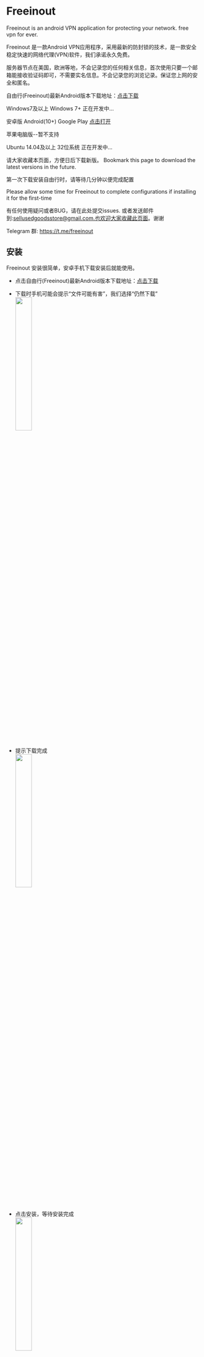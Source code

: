 # Freeinout
Freeinout is an android VPN application for protecting your network.
free vpn for ever.

Freeinout 是一款Android VPN应用程序，采用最新的防封锁的技术，是一款安全稳定快速的网络代理(VPN)软件，我们承诺永久免费。

服务器节点在美国，欧洲等地，不会记录您的任何相关信息，首次使用只要一个邮箱能接收验证码即可，不需要实名信息。不会记录您的浏览记录。保证您上网的安全和匿名。



自由行(Freeinout)最新Android版本下载地址：<a href="https://github.com/caddier/freeinout/releases/download/v1.0.13/freeinout-v1.0.13.apk">点击下载</a>


Windows7及以上 Windows 7+ 正在开发中...

安卓版 Android(10+)  Google Play <a href="https://play.google.com/store/apps/details?id=com.freeinout.android.vpn">点击打开</a>

苹果电脑版--暂不支持

Ubuntu 14.04及以上 32位系统 正在开发中...

请大家收藏本页面，方便日后下载新版。 Bookmark this page to download the latest versions in the future.


第一次下载安装自由行时，请等待几分钟以便完成配置

Please allow some time for Freeinout to complete configurations if installing it for the first-time


有任何使用疑问或者BUG，请在此处提交issues. 或者发送邮件到:sellusedgoodsstore@gmail.com.也欢迎大家收藏此页面。谢谢

Telegram 群: https://t.me/freeinout

## 安装
<p>
Freeinout 安装很简单，安卓手机下载安装后就能使用。 <br>

- 点击自由行(Freeinout)最新Android版本下载地址：<a href="https://github.com/caddier/freeinout/releases/download/v1.0.13/freeinout-v1.0.13.apk">点击下载</a><br>

- 下载时手机可能会提示“文件可能有害”，我们选择“仍然下载”  <br>
<img src="https://user-images.githubusercontent.com/45213050/173993688-28c68c45-6625-46d6-9414-96c80fbf9534.png" width="30%" height="30%" align="middle"  ><br>  
  
- 提示下载完成<br>
<img src="https://user-images.githubusercontent.com/45213050/173999280-095435ba-731f-4bb5-a14e-48c3e1fa50ef.png" width="30%" height="30%" align="middle"  ><br><br> 


- 点击安装，等待安装完成<br>
<img src="https://user-images.githubusercontent.com/45213050/173997057-f4a990bf-8c92-4ef5-8cd6-00aebd750f48.png" width="30%" height="30%" align="middle"  ><br><br> 
<img src="https://user-images.githubusercontent.com/45213050/173997346-ee32d0a3-908e-4503-a757-166179326494.png" width="30%" height="30%" align="middle"  ><br><br>  
<img src="https://user-images.githubusercontent.com/45213050/173997673-5f65567d-f5a0-4fba-b30d-270a33568cfb.png" width="30%" height="30%" align="middle"  ><br><br> 

- 打开软件，使用邮箱注册<br>
<img src="https://user-images.githubusercontent.com/45213050/173999586-b1239d5c-2148-42a9-a9e3-74aa31443749.png" width="30%" height="30%" align="middle"  > <br> 
  
- 完成注册获得免费体验时长<br>
<img src="https://user-images.githubusercontent.com/45213050/173998052-dfa8d3c0-fa1a-4581-a7ff-7d10f436cf67.png" width="30%" height="30%" align="middle"  ><br> 

- 点击“确定”开始体验吧<br>
<img src="https://user-images.githubusercontent.com/45213050/173998343-02a308df-79d0-4aab-8b2d-08a5a00ef8e1.png" width="30%" height="30%" align="middle"  ><br> 

- 若想要更多免费时长，右上角“点击获取免费流量”，Let's go!<br>
<img src="https://user-images.githubusercontent.com/45213050/173998558-cb412925-c795-4710-8175-3cc8ee2108d5.png" width="30%" height="30%" align="middle"  ><br><br>
  
</p>



## FAQ   
- 1.如何获取免费使用时间？
  <br>点击登录后的界面的右上角的黄色按钮，然后会弹出广告。每查看一个广告，会给与您5分钟的免费时间。

- 2.当点击连接按钮没有反应怎么办？
  <br>请您稍等一会，因为我们控制了点击按钮的频率，每5秒钟才能点击连接按钮一次。因为通常您不需要如此频繁的点击这个按钮。 如果还是没有反应，请杀掉程序重新运行程序，就可以解决您所遇到的问题。 
 
- 3.这种免费的VPN会不会有安全隐患？
  <br>我们的VPN，不会收集您的个人信息，只需要一个收到验证码的邮箱即可，所以我们不关心您是谁。我们的盈利模式是靠您看广告。我们从中获取极为少量的广告费，欢迎大家支持。
  
- 4.如果连接不上了怎么办？
  <br>任何VPN 都有可能被墙的风险，如果连接不上，请给我们的客服邮箱(sellusedgoodsstore@gmail.com)发送邮件，我们会尽快给您处理。因为我们的服务器节点在世界各地，连接不上只会是暂时的。后续我们会部署更多的节点以及优化我们的技术来最大程度的抵御这种风险。

- 5.如何查看版本更新？
  <br> 在APP里面点击左上角的三层汉堡图标，然后会弹出一个菜单，点击“公告”就可以查看最新的更新信息，注意，每次点击连接后，本地的公告内容才会更新，记得点击连接哦!!!
  
- 6.为何要注意程序更新？
  <br>因为墙的策略在随时变化，因此我们的程序也需要随时变化。请记住一定要及时更新到最新版本。
  
- 7.安装新版本失败？
  <br>这个通常发生在通过网页下载的方式安装可能会出现这个问题，请将老版本先卸载，然后安装新版本可以解决此问题。
  
## 相关知识文章链接
<a href="https://github.com/caddier/vpn_knowledge">点击查看</a>

